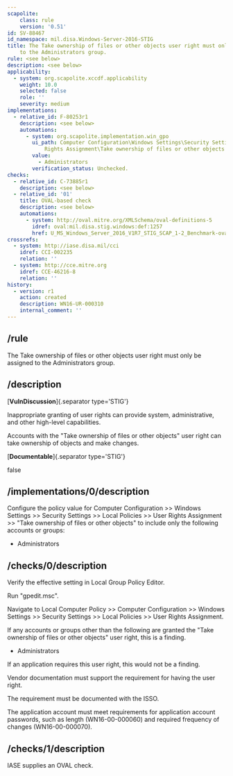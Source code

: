 ```yaml
---
scapolite:
    class: rule
    version: '0.51'
id: SV-88467
id_namespace: mil.disa.Windows-Server-2016-STIG
title: The Take ownership of files or other objects user right must only be assigned
    to the Administrators group.
rule: <see below>
description: <see below>
applicability:
  - system: org.scapolite.xccdf.applicability
    weight: 10.0
    selected: false
    role: ''
    severity: medium
implementations:
  - relative_id: F-80253r1
    description: <see below>
    automations:
      - system: org.scapolite.implementation.win_gpo
        ui_path: Computer Configuration\Windows Settings\Security Settings\Local Policies\User
            Rights Assignment\Take ownership of files or other objects
        value:
          - Administrators
        verification_status: Unchecked.
checks:
  - relative_id: C-73885r1
    description: <see below>
  - relative_id: '01'
    title: OVAL-based check
    description: <see below>
    automations:
      - system: http://oval.mitre.org/XMLSchema/oval-definitions-5
        idref: oval:mil.disa.stig.windows:def:1257
        href: U_MS_Windows_Server_2016_V1R7_STIG_SCAP_1-2_Benchmark-oval.xml
crossrefs:
  - system: http://iase.disa.mil/cci
    idref: CCI-002235
    relation: ''
  - system: http://cce.mitre.org
    idref: CCE-46216-8
    relation: ''
history:
  - version: r1
    action: created
    description: WN16-UR-000310
    internal_comment: ''
---
```



## /rule

The Take ownership of files or other objects user right must only be assigned to the Administrators group.

## /description

[**VulnDiscussion**]{.separator type='STIG'}

Inappropriate granting of user rights can provide system, administrative, and other high-level capabilities.

Accounts with the "Take ownership of files or other objects" user right can take ownership of objects and make changes.

[**Documentable**]{.separator type='STIG'}

false

## /implementations/0/description

Configure the policy value for Computer Configuration >> Windows Settings >> Security Settings >> Local Policies >> User Rights Assignment >> "Take ownership of files or other objects" to include only the following accounts or groups:

- Administrators

## /checks/0/description

Verify the effective setting in Local Group Policy Editor.

Run "gpedit.msc".

Navigate to Local Computer Policy >> Computer Configuration >> Windows Settings >> Security Settings >> Local Policies >> User Rights Assignment.

If any accounts or groups other than the following are granted the "Take ownership of files or other objects" user right, this is a finding.

- Administrators

If an application requires this user right, this would not be a finding.

Vendor documentation must support the requirement for having the user right.

The requirement must be documented with the ISSO.

The application account must meet requirements for application account passwords, such as length (WN16-00-000060) and required frequency of changes (WN16-00-000070).

## /checks/1/description

IASE supplies an OVAL check.
